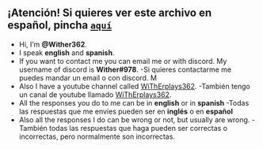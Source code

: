 ## ¡Atención! Si quieres ver este archivo en **español**, pincha [**`aquí`**](https://github.com/Wither362/Wither362/tree/Espa%C3%B1ol)
- Hi, I’m **@Wither362**.
- I speak **english** and **spanish**.
- If you want to contact me you can email me or with discord. My username of discord is **Wither#978**.
-Si quieres contactarme me puedes mandar un email o con discord. M
- Also I have a youtube channel called [WiThErplays362](https://www.youtube.com/channel/UCsVr-qBLxT0uSWH037BmlHw).
-También tengo un canal de youtube llamado [WiThErplays362](https://www.youtube.com/channel/UCsVr-qBLxT0uSWH037BmlHw).
- All the responses you do to me can be in **english** or in **spanish**
-Todas las respuestas que me envíes pueden ser en **inglés** o en **español**
- Also all the responses I do can be wrong or not, but usually are wrong.
-También todas las respuestas que haga pueden ser correctas o incorrectas, pero normalmente son incorrectas.



<!---
Wither362/Wither362 is a ✨ special ✨ repository because its `README.md` (this file) appears on your GitHub profile.
You can click the Preview link to take a look at your changes.
--->
